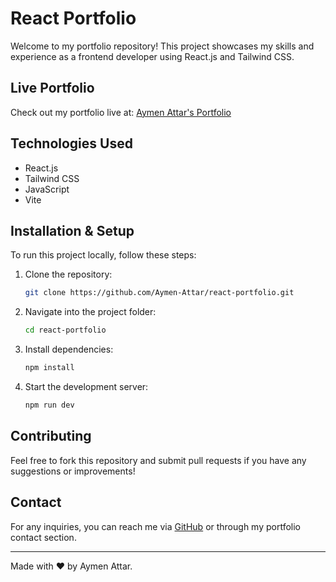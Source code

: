 # React Portfolio

Welcome to my portfolio repository! This project showcases my skills and experience as a frontend developer using React.js and Tailwind CSS.

## Live Portfolio
Check out my portfolio live at: [Aymen Attar's Portfolio](https://react-portfolio-five-sooty.vercel.app/)

## Technologies Used
- React.js
- Tailwind CSS
- JavaScript
- Vite

## Installation & Setup
To run this project locally, follow these steps:

1. Clone the repository:
   ```bash
   git clone https://github.com/Aymen-Attar/react-portfolio.git
   ```
2. Navigate into the project folder:
   ```bash
   cd react-portfolio
   ```
3. Install dependencies:
   ```bash
   npm install
   ```
4. Start the development server:
   ```bash
   npm run dev
   ```

## Contributing
Feel free to fork this repository and submit pull requests if you have any suggestions or improvements!

## Contact
For any inquiries, you can reach me via [GitHub](https://github.com/Aymen-Attar) or through my portfolio contact section.

---
Made with ❤️ by Aymen Attar.

